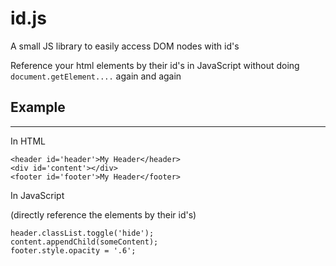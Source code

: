 # id.js
A small JS library to easily access DOM nodes with id's

Reference your html elements by their id's in JavaScript without doing `document.getElement....` again and again


## Example
---
In HTML

```
<header id='header'>My Header</header>
<div id='content'></div>
<footer id='footer'>My Header</footer>
```

In JavaScript

(directly reference the elements by their id's)

```
header.classList.toggle('hide');
content.appendChild(someContent);
footer.style.opacity = '.6';
```
